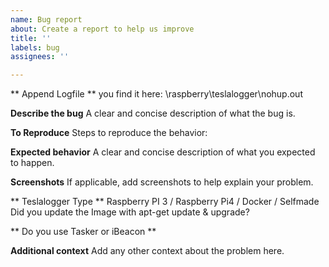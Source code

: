 ```yaml
---
name: Bug report
about: Create a report to help us improve
title: ''
labels: bug
assignees: ''

---
```


** Append Logfile **
you find it here: \\raspberry\teslalogger\nohup.out

**Describe the bug**
A clear and concise description of what the bug is.

**To Reproduce**
Steps to reproduce the behavior:

**Expected behavior**
A clear and concise description of what you expected to happen.

**Screenshots**
If applicable, add screenshots to help explain your problem.

** Teslalogger Type **
Raspberry PI 3 / Raspberry Pi4 / Docker / Selfmade
Did you update the Image with apt-get update & upgrade?

** Do you use Tasker or iBeacon **

**Additional context**
Add any other context about the problem here.
